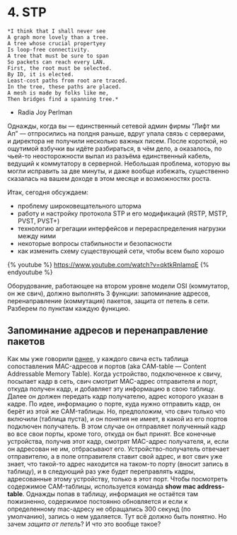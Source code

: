 # 4. STP

```text
*I think that I shall never see
A graph more lovely than a tree.
A tree whose crucial propertyеу
Is loop-free connectivity.
A tree that must be sure to span
So packets can reach every LAN.
First, the root must be selected.
By ID, it is elected.
Least-cost paths from root are traced.
In the tree, these paths are placed.
A mesh is made by folks like me,
Then bridges find a spanning tree.*
```

* Radia Joy Perlman

Однажды, когда вы — единственный сетевой админ фирмы “Лифт ми Ап” — отпросились на полдня раньше, вдруг упала связь с серверами, и директора не получили несколько важных писем. После короткой, но ощутимой взбучки вы идёте разбираться, в чём дело, а оказалось, по чьей-то неосторожности выпал из разъёма единственный кабель, ведущий к коммутатору в серверной. Небольшая проблема, которую вы могли исправить за две минуты, и даже вообще избежать, существенно сказалась на вашем доходе в этом месяце и возможностях роста.

Итак, сегодня обсуждаем:

* проблему широковещательного шторма
* работу и настройку протокола STP и его модификаций \(RSTP, MSTP, PVST, PVST+\)
* технологию агрегации интерфейсов и перераспределения нагрузки между ними
* некоторые вопросы стабильности и безопасности
* как изменить схему существующей сети, чтобы всем было хорошо

{% youtube %}
https://www.youtube.com/watch?v=qktkRnIamqE
{% endyoutube %}

Оборудование, работающее на втором уровне модели OSI \(коммутатор, он же свич\), должно выполнять 3 функции: запоминание адресов, перенаправление \(коммутация\) пакетов, защита от петель в сети. Разберем по пунктам каждую функцию.

## Запоминание адресов и перенаправление пакетов

Как мы уже говорили [ранее,](https://linkmeup.gitbook.io/sdsm/2.-switching) у каждого свича есть таблица сопоставления MAC-адресов и портов \(aka CAM-table — Content Addressable Memory Table\). Когда устройство, подключенное к свичу, посылает кадр в сеть, свич смотрит MAC-адрес отправителя и порт, откуда получен кадр, и добавляет эту информацию в свою таблицу. Далее он должен передать кадр получателю, адрес которого указан в кадре. По идее, информацию о порте, куда нужно отправить кадр, он берёт из этой же CAM-таблицы. Но, предположим, что свич только что включили \(таблица пуста\), и он понятия не имеет, в какой из его портов подключен получатель. В этом случае он отправляет полученный кадр во все свои порты, кроме того, откуда он был принят. Все конечные устройства, получив этот кадр, смотрят MAC-адрес получателя, и, если он адресован не им, отбрасывают его. Устройство-получатель отвечает отправителю, а в поле отправителя ставит свой адрес, и вот свич уже знает, что такой-то адрес находится на таком-то порту \(вносит запись в таблицу\), и в следующий раз уже будет переправлять кадры, адресованные этому устройству, только в этот порт. Чтобы посмотреть содержимое CAM-таблицы, используется команда **show mac address-table**. Однажды попав в таблицу, информация не остаётся там пожизненно, содержимое постоянно обновляется и если к определенному mac-адресу не обращались 300 секунд \(по умолчанию\), запись о нем удаляется. Тут всё должно быть понятно. Но зачем _защита от петель_? И что это вообще такое?

